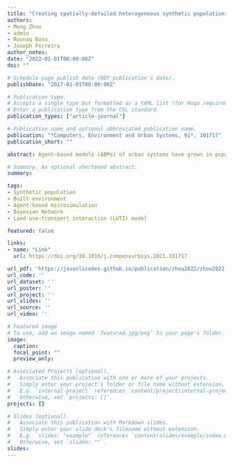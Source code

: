 ```yaml
---
title: "Creating spatially-detailed heterogeneous synthetic populations for agent-based microsimulation"
authors:
- Meng Zhou
- admin
- Rounaq Basu
- Joseph Ferreira
author_notes:
date: "2022-01-01T00:00:00Z"
doi: ""

# Schedule page publish date (NOT publication's date).
publishDate: "2017-01-01T00:00:00Z"

# Publication type.
# Accepts a single type but formatted as a YAML list (for Hugo requirements).
# Enter a publication type from the CSL standard.
publication_types: ["article-journal"]

# Publication name and optional abbreviated publication name.
publication: "*Computers, Environment and Urban Systems, 91*, 101717"
publication_short: ""

abstract: Agent-based models (ABMs) of urban systems have grown in popularity and complexity due to the widespread availability of high-performance computing resources and large data storage capabilities. Credible synthetic populations are crucial for the application of ABMs to understand urban phenomena. Although several (agent) population synthesis methods have been suggested over the years, the spatial dimension of synthetic populations has not received as much attention. This study addresses this myopic treatment of synthetic populations by creating two distinct components – agents and the built environment – that are integrated to form a ‘full’ spatially-detailed synthetic population. To generate agents, we used multiple Bayesian Networks (BN) to probabilistically draw pools from the microsample, followed by a Generalized Raking (GR) adjustment to match marginal controls. Using various measures, we demonstrate that our BN + GR framework outperforms more commonly used synthesis methods in both capturing the heterogeneity in the microsample and matching marginal controls. We also highlight the importance of accounting for heterogeneity by using separate type-specific models based on an explicitly defined household typology. For built environment synthesis, we generated various spatial entities such as buildings, housing units, establishments, and jobs at distinct spatial locations by fusing data from various spatial datasets. Their spatial distributions are found to effectively approximate the ‘real’ built environment in our study area. Our proposed framework can be used to generate a ‘full’ synthetic population for use in ABMs with more spatio-demographic heterogeneity than can otherwise be estimated using traditional methods.

# Summary. An optional shortened abstract.
summary: 

tags:
- Synthetic population 
- Built environment 
- Agent-based microsimulation 
- Bayesian Network 
- Land use-transport interaction (LUTI) model

featured: false

links:
- name: "Link"
  url: https://doi.org/10.1016/j.compenvurbsys.2021.101717

url_pdf: 'https://jasonlicodes.github.io/publication/zhou2022/zhou2022.pdf'
url_code: ''
url_dataset: ''
url_poster: ''
url_project: ''
url_slides: ''
url_source: ''
url_video: ''

# Featured image
# To use, add an image named `featured.jpg/png` to your page's folder. 
image:
  caption:
  focal_point: ""
  preview_only:

# Associated Projects (optional).
#   Associate this publication with one or more of your projects.
#   Simply enter your project's folder or file name without extension.
#   E.g. `internal-project` references `content/project/internal-project/index.md`.
#   Otherwise, set `projects: []`.
projects: []

# Slides (optional).
#   Associate this publication with Markdown slides.
#   Simply enter your slide deck's filename without extension.
#   E.g. `slides: "example"` references `content/slides/example/index.md`.
#   Otherwise, set `slides: ""`.
slides:
---
```


